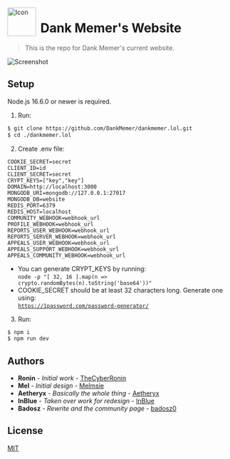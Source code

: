 <img width="64" height="64" align="left" style="float: left; margin: 10px 10px 0 0;" alt="Icon" src="https://imgur.com/TNMd4lE.png">

# Dank Memer's Website

> This is the repo for Dank Memer's current website.

<img alt="Screenshot" src="https://i.imgur.com/VnjqKe7.png">

## Setup

Node.js 16.6.0 or newer is required.

1. Run:

```bash
$ git clone https://github.com/DankMemer/dankmemer.lol.git
$ cd ./dankmemer.lol
```

2. Create .env file:

```shell
COOKIE_SECRET=secret
CLIENT_ID=id
CLIENT_SECRET=secret
CRYPT_KEYS=["key","key"]
DOMAIN=http://localhost:3000
MONGODB_URI=mongodb://127.0.0.1:27017
MONGODB_DB=website
REDIS_PORT=6379
REDIS_HOST=localhost
COMMUNITY_WEBHOOK=webhook_url
PROFILE_WEBHOOK=webhook_url
REPORTS_USER_WEBHOOK=webhook_url
REPORTS_SERVER_WEBHOOK=webhook_url
APPEALS_USER_WEBHOOK=webhook_url
APPEALS_SUPPORT_WEBHOOK=webhook_url
APPEALS_COMMUNITY_WEBHOOK=webhook_url
```

-   You can generate CRYPT_KEYS by running: <br/>
    `node -p "[ 32, 16 ].map(n => crypto.randomBytes(n).toString('base64'))"`
-   COOKIE_SECRET should be at least 32 characters long. Generate one using: <br/>
    [`https://1password.com/password-generator/`](https://1password.com/password-generator/)

3. Run:

```bash
$ npm i
$ npm run dev
```

## Authors

-   **Ronin** - _Initial work_ - [TheCyberRonin](https://github.com/TheCyberRonin)
-   **Mel** - _Initial design_ - [Melmsie](https://github.com/melmsie)
-   **Aetheryx** - _Basically the whole thing_ - [Aetheryx](https://github.com/aetheryx)
-   **InBlue** - _Taken over work for redesign_ - [InBlue](https://github.com/inblue)
-   **Badosz** - _Rewrite and the community page_ - [badosz0](https://github.com/badosz0)

## License

[MIT](https://tldrlegal.com/license/mit-license)
